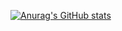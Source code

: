 [![Anurag's GitHub stats](https://github-readme-stats.vercel.app/api?username=ArthurRbn&show_icons=true&count_private=true&hide=stars&theme=prussian)](https://github.com/anuraghazra/github-readme-stats)
